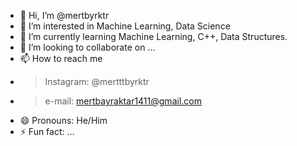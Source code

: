 - 👋 Hi, I’m @mertbyrktr
- 👀 I’m interested in Machine Learning, Data Science
- 🌱 I’m currently learning Machine Learning, C++, Data Structures.
- 💞️ I’m looking to collaborate on ...
- 📫 How to reach me
- > Instagram: @mertttbyrktr
- > e-mail: mertbayraktar1411@gmail.com
- 😄 Pronouns: He/Him
- ⚡ Fun fact: ...

<!---
mertbyrktr/mertbyrktr is a ✨ special ✨ repository because its `README.md` (this file) appears on your GitHub profile.
You can click the Preview link to take a look at your changes.
--->
